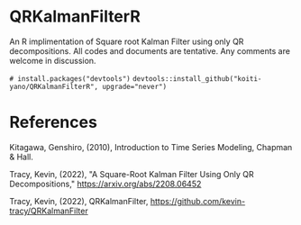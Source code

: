 # QRKalmanFilterR
An R implimentation of Square root Kalman Filter using only QR decompositions. All codes and documents are tentative. Any comments are welcome in discussion.

`# install.packages("devtools")`
`devtools::install_github("koiti-yano/QRKalmanFilterR", upgrade="never")`

# References
Kitagawa, Genshiro, (2010), Introduction to Time Series Modeling, Chapman & Hall.

Tracy, Kevin, (2022), "A Square-Root Kalman Filter Using Only QR Decompositions," https://arxiv.org/abs/2208.06452

Tracy, Kevin, (2022), QRKalmanFilter, 
https://github.com/kevin-tracy/QRKalmanFilter
